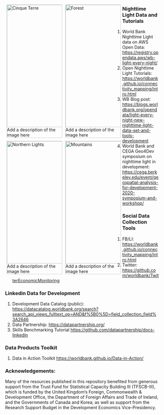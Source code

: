<!DOCTYPE html>
<html>
<head>
<style>
div.gallery {
  margin: 5px;
  border: 1px solid #ccc;
  float: left;
  width: 180px;
}

div.gallery:hover {
  border: 1px solid #777;
}

div.gallery img {
  width: 100%;
  height: auto;
}

div.desc {
  padding: 15px;
  text-align: center;
}
</style>
</head>
<body>

<div class="gallery">
  <a target="_blank" href="img_5terre.jpg">
    <img src="img_5terre.jpg" alt="Cinque Terre" width="600" height="400">
  </a>
  <div class="desc">Add a description of the image here</div>
</div>

<div class="gallery">
  <a target="_blank" href="img_forest.jpg">
    <img src="img_forest.jpg" alt="Forest" width="600" height="400">
  </a>
  <div class="desc">Add a description of the image here</div>
</div>

<div class="gallery">
  <a target="_blank" href="img_lights.jpg">
    <img src="img_lights.jpg" alt="Northern Lights" width="600" height="400">
  </a>
  <div class="desc">Add a description of the image here</div>
</div>

<div class="gallery">
  <a target="_blank" href="img_mountains.jpg">
    <img src="img_mountains.jpg" alt="Mountains" width="600" height="400">
  </a>
  <div class="desc">Add a description of the image here</div>
</div>

</body>
</html>



### Nighttime Light Data and Tutorials

 

 1. World Bank Nighttime Light data on AWS Open Data: <https://registry.opendata.aws/wb-light-every-night/>
 2. Open Nighttime Light Tutorials: <https://worldbank.github.io/connectivity_mapping/intro.html>
 3. WB Blog post: <https://blogs.worldbank.org/opendata/light-every-night-new-nighttime-light-data-set-and-tools-development>
 4. World Bank and CEGA Geo4Dev symposium on nighttime light in development: <https://cega.berkeley.edu/event/geospatial-analysis-for-development-2020-symposium-and-workshop/>

 

### Social Data Collection Tools

  1. FB/LI: <https://worldbank.github.io/connectivity_mapping/intro.html>
  2. Twitter: <https://github.com/worldbank/TwitterEconomicMonitoring>

 

### Linkedin Data for Development

  1. Development Data Catalog (public): <https://datacatalog.worldbank.org/search?search_api_views_fulltext_op=AND&f%5B0%5D=field_collection_field%3A2646>
  2. Data Partnership: <https://datapartnership.org/>
  3. Skills Benchmarking Tutorial <https://github.com/datapartnership/docs-linkedin>

 

### Data Products Toolkit

  1. Data in Action Toolkit <https://worldbank.github.io/Data-in-Action/>

 

### Acknowledgements:

 

Many of the resources published in this repository benefited from generous support from the Trust Fund for Statistical Capacity Building III (TFSCB-III), which is funded by the United Kingdom’s Foreign, Commonwealth & Development Office, the Department of Foreign Affairs and Trade of Ireland, and the Governments of Canada and Korea; as well as support from the Research Support Budget in the Development Economics Vice-Presidency.



